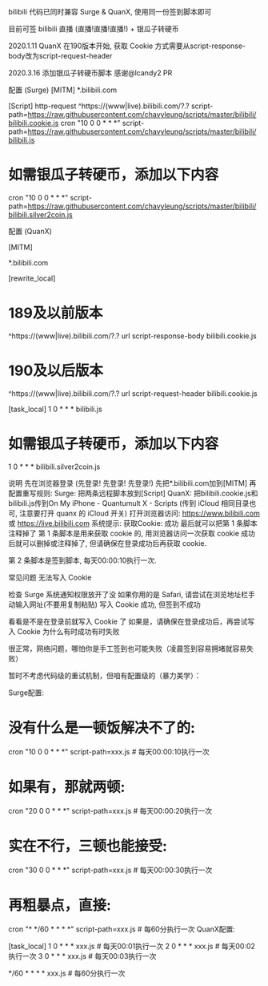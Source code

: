 bilibili
代码已同时兼容 Surge & QuanX, 使用同一份签到脚本即可

目前可签 bilibili 直播 (直播!直播!直播!) + 银瓜子转硬币

2020.1.11 QuanX 在190版本开始, 获取 Cookie 方式需要从script-response-body改为script-request-header

2020.3.16 添加银瓜子转硬币脚本 感谢@lcandy2 PR

配置 (Surge)
[MITM]
*.bilibili.com

[Script]
http-request ^https:\/\/(www|live)\.bilibili\.com\/?.? script-path=https://raw.githubusercontent.com/chavyleung/scripts/master/bilibili/bilibili.cookie.js
cron "10 0 0 * * *" script-path=https://raw.githubusercontent.com/chavyleung/scripts/master/bilibili/bilibili.js
# 如需银瓜子转硬币，添加以下内容 
cron "10 0 0 * * *" script-path=https://raw.githubusercontent.com/chavyleung/scripts/master/bilibili/bilibili.silver2coin.js

配置 (QuanX)

[MITM]

*.bilibili.com

[rewrite_local]

# 189及以前版本
^https:\/\/(www|live)\.bilibili\.com\/?.? url script-response-body bilibili.cookie.js
# 190及以后版本
^https:\/\/(www|live)\.bilibili\.com\/?.? url script-request-header bilibili.cookie.js

[task_local]
1 0 * * * bilibili.js
# 如需银瓜子转硬币，添加以下内容 
1 0 * * * bilibili.silver2coin.js


说明
先在浏览器登录 (先登录! 先登录! 先登录!)
先把*.bilibili.com加到[MITM]
再配置重写规则:
Surge: 把两条远程脚本放到[Script]
QuanX: 把bilibili.cookie.js和bilibili.js传到On My iPhone - Quantumult X - Scripts (传到 iCloud 相同目录也可, 注意要打开 quanx 的 iCloud 开关)
打开浏览器访问: https://www.bilibili.com 或 https://live.bilibili.com
系统提示: 获取Cookie: 成功
最后就可以把第 1 条脚本注释掉了
第 1 条脚本是用来获取 cookie 的, 用浏览器访问一次获取 cookie 成功后就可以删掉或注释掉了, 但请确保在登录成功后再获取 cookie.

第 2 条脚本是签到脚本, 每天00:00:10执行一次.

常见问题
无法写入 Cookie

检查 Surge 系统通知权限放开了没
如果你用的是 Safari, 请尝试在浏览地址栏手动输入网址(不要用复制粘贴)
写入 Cookie 成功, 但签到不成功

看看是不是在登录前就写入 Cookie 了
如果是，请确保在登录成功后，再尝试写入 Cookie
为什么有时成功有时失败

很正常，网络问题，哪怕你是手工签到也可能失败（凌晨签到容易拥堵就容易失败）

暂时不考虑代码级的重试机制，但咱有配置级的（暴力美学）：

Surge配置:

# 没有什么是一顿饭解决不了的:
cron "10 0 0 * * *" script-path=xxx.js # 每天00:00:10执行一次
# 如果有，那就两顿:
cron "20 0 0 * * *" script-path=xxx.js # 每天00:00:20执行一次
# 实在不行，三顿也能接受:
cron "30 0 0 * * *" script-path=xxx.js # 每天00:00:30执行一次

# 再粗暴点，直接:
cron "* */60 * * * *" script-path=xxx.js # 每60分执行一次
QuanX配置:

[task_local]
1 0 * * * xxx.js # 每天00:01执行一次
2 0 * * * xxx.js # 每天00:02执行一次
3 0 * * * xxx.js # 每天00:03执行一次

*/60 * * * * xxx.js # 每60分执行一次
